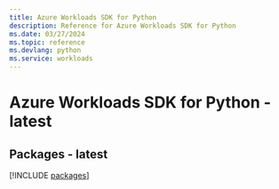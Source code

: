 ```yaml
---
title: Azure Workloads SDK for Python
description: Reference for Azure Workloads SDK for Python
ms.date: 03/27/2024
ms.topic: reference
ms.devlang: python
ms.service: workloads
---
```

# Azure Workloads SDK for Python - latest
## Packages - latest
[!INCLUDE [packages](workloads-index.md)]